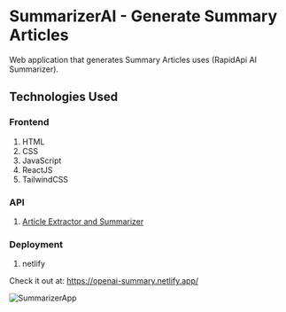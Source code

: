 # SummarizerAI - Generate Summary Articles

Web application that generates Summary Articles uses (RapidApi AI Summarizer).

## Technologies Used

### Frontend
1. HTML
2. CSS
3. JavaScript
4. ReactJS
5. TailwindCSS

### API
1. [Article Extractor and Summarizer](https://rapidapi.com/restyler/api/article-extractor-and-summarizer?utm_source=youtube.com%2FJavaScriptMastery&utm_medium=referral&utm_campaign=DevRel)

### Deployment
1. netlify

Check it out at: https://openai-summary.netlify.app/

![SummarizerApp](https://i.imgur.com/WAoY8AG.png)
